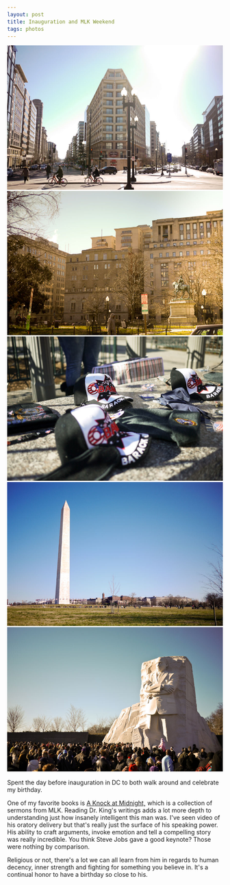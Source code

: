 ```yaml
---
layout: post
title: Inauguration and MLK Weekend
tags: photos
---
```

<div class="photo-block top">
    <img src="/assets/img/2013-01-24_LoganCircle.jpg" title="Logan Circle"/>
    <img src="/assets/img/2013-01-24_Tomfoolery.jpg" title="Tomfoolery in Lightroom"/>
    <img src="/assets/img/2013-01-24_Obama.jpg" title="Patriotism meets capitalism"/>
    <img src="/assets/img/2013-01-24_WashingtonMonument.jpg" title="The Washington Monument"/>
    <img src="/assets/img/2013-01-24_MLK.jpg" title="Visiting the Doctor"/>
</div>

Spent the day before inauguration in DC to both walk around and celebrate my birthday.

One of my favorite books is <a href="http://www.amazon.com/gp/product/0446675547/ref=as_li_ss_tl?ie=UTF8&camp=1789&creative=390957&creativeASIN=0446675547&linkCode=as2&tag=musings01b1-20">A Knock at Midnight,</a><img src="http://www.assoc-amazon.com/e/ir?t=musings01b1-20&l=as2&o=1&a=0446675547" width="1" height="1" border="0" alt="" style="border:none !important; margin:0px !important;" /> which is a collection of sermons from MLK.  Reading Dr. King's writings adds a lot more depth to understanding just how insanely intelligent this man was.  I've seen video of his oratory delivery but that's really just the surface of his speaking power. His ability to craft arguments, invoke emotion and tell a compelling story was really incredible.  You think Steve Jobs gave a good keynote?  Those were nothing by comparison.

Religious or not, there's a lot we can all learn from him in regards to human decency, inner strength and fighting for something you believe in.  It's a continual honor to have a birthday so close to his.